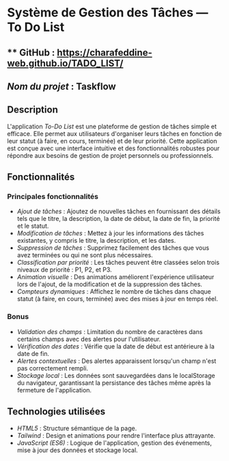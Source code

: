 # Système de Gestion des Tâches — To Do List
## ** GitHub : https://charafeddine-web.github.io/TADO_LIST/
## *Nom du projet* : Taskflow

## Description
L'application *To-Do List* est une plateforme de gestion de tâches simple et efficace. Elle permet aux utilisateurs d'organiser leurs tâches en fonction de leur statut (à faire, en cours, terminée) et de leur priorité. Cette application est conçue avec une interface intuitive et des fonctionnalités robustes pour répondre aux besoins de gestion de projet personnels ou professionnels.

## Fonctionnalités

### Principales fonctionnalités
- *Ajout de tâches* : Ajoutez de nouvelles tâches en fournissant des détails tels que le titre, la description, la date de début, la date de fin, la priorité et le statut.
- *Modification de tâches* : Mettez à jour les informations des tâches existantes, y compris le titre, la description, et les dates.
- *Suppression de tâches* : Supprimez facilement des tâches que vous avez terminées ou qui ne sont plus nécessaires.
- *Classification par priorité* : Les tâches peuvent être classées selon trois niveaux de priorité : P1, P2, et P3.
- *Animation visuelle* : Des animations améliorent l'expérience utilisateur lors de l'ajout, de la modification et de la suppression des tâches.
- *Compteurs dynamiques* : Affichez le nombre de tâches dans chaque statut (à faire, en cours, terminée) avec des mises à jour en temps réel.

### Bonus
- *Validation des champs* : Limitation du nombre de caractères dans certains champs avec des alertes pour l'utilisateur.
- *Vérification des dates* : Vérifie que la date de début est antérieure à la date de fin.
- *Alertes contextuelles* : Des alertes apparaissent lorsqu'un champ n'est pas correctement rempli.
-  *Stockage local* : Les données sont sauvegardées dans le localStorage du navigateur, garantissant la persistance des tâches même après la fermeture de l'application.


## Technologies utilisées
- *HTML5* : Structure sémantique de la page.
- *Tailwind* : Design et animations pour rendre l'interface plus attrayante.
- *JavaScript (ES6)* : Logique de l'application, gestion des événements, mise à jour des données et stockage local.
